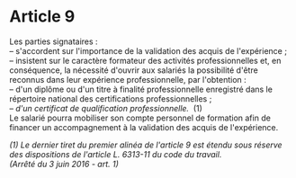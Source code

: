 # Article 9

  
Les parties signataires :   
– s'accordent sur l'importance de la validation des acquis de l'expérience ;   
– insistent sur le caractère formateur des activités professionnelles et, en conséquence, la nécessité d'ouvrir aux salariés la possibilité d'être reconnus dans leur expérience professionnelle, par l'obtention :   
– d'un diplôme ou d'un titre à finalité professionnelle enregistré dans le répertoire national des certifications professionnelles ;   
*– d'un certificat de qualification professionnelle.*  (1)   
Le salarié pourra mobiliser son compte personnel de formation afin de financer un accompagnement à la validation des acquis de l'expérience.

 *(1) Le dernier tiret du premier alinéa de l'article 9 est étendu sous réserve des dispositions de l'article L. 6313-11 du code du travail.    
(Arrêté du 3 juin 2016 - art. 1)*

